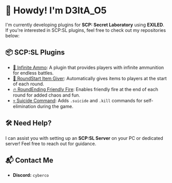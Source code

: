 # 👋 Howdy! I'm D3ltA_O5

I'm currently developing plugins for **SCP: Secret Laboratory** using **EXILED**. If you're interested in SCP:SL plugins, feel free to check out my repositories below:

## 📦 SCP:SL Plugins
- [🔫 Infinite Ammo](https://github.com/D3ltA-O5/Infinite_Ammo): A plugin that provides players with infinite ammunition for endless battles.
- [🎁 RoundStart Item Giver](https://github.com/D3ltA-O5/RoundStart_ItemGiver): Automatically gives items to players at the start of each round.
- [🔥 RoundEnding Friendly Fire](https://github.com/D3ltA-O5/RoundEnding_FF): Enables friendly fire at the end of each round for added chaos and fun.
- [💀 Suicide Command](https://github.com/D3ltA-O5/Suicide_Command): Adds `.suicide` and `.kill` commands for self-elimination during the game.

## 🛠️ Need Help?
I can assist you with setting up an **SCP:SL Server** on your PC or dedicated server! Feel free to reach out for guidance.

## 📬 Contact Me
- **Discord:** `cyberco`

